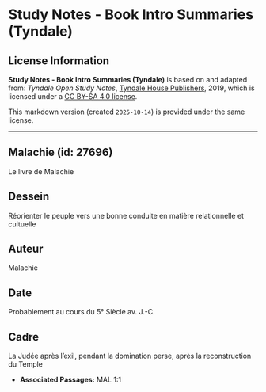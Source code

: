 # Study Notes - Book Intro Summaries (Tyndale)

## License Information

**Study Notes - Book Intro Summaries (Tyndale)** is based on and adapted from: _Tyndale Open Study Notes_, [Tyndale House Publishers](https://tyndaleopenresources.com/), 2019, which is licensed under a [CC BY-SA 4.0 license](https://creativecommons.org/licenses/by-sa/4.0/legalcode.en).

This markdown version (created `2025-10-14`) is provided under the same license.



--------------------------------

## Malachie (id: 27696)

Le livre de Malachie

Dessein
-------

Réorienter le peuple vers une bonne conduite en matière relationnelle et cultuelle

Auteur
------

Malachie

Date
----

Probablement au cours du 5° Siècle av. J.\-C.

Cadre
-----

La Judée après l’exil, pendant la domination perse, après la reconstruction du Temple

* **Associated Passages:** MAL 1:1

